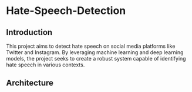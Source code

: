 # Hate-Speech-Detection

## Introduction
This project aims to detect hate speech on social media platforms like Twitter and Instagram. By leveraging machine learning and deep learning models, the project seeks to create a robust system capable of identifying hate speech in various contexts.

## Architecture

